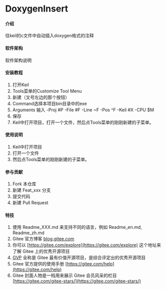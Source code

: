 # DoxygenInsert

#### 介绍
往keil的c文件中自动插入doxygen格式的注释

#### 软件架构
软件架构说明


#### 安装教程

1.  打开Keil
2.  Tools菜单的Customize Tool Menu
3.  新建（叉号左边的那个按钮）
4.  Command选择本项目bin目录中的exe
5.  Arguments 输入 -Proj #P -File #F -Line ~F -Pos ^F -Keil #X -CPU $M
6.  保存
7.  Keil中打开项目，打开一个文件，然后点Tools菜单的刚刚新建的子菜单。

#### 使用说明

1.  Keil中打开项目
2.  打开一个文件
3.  然后点Tools菜单的刚刚新建的子菜单。

#### 参与贡献

1.  Fork 本仓库
2.  新建 Feat_xxx 分支
3.  提交代码
4.  新建 Pull Request


#### 特技

1.  使用 Readme\_XXX.md 来支持不同的语言，例如 Readme\_en.md, Readme\_zh.md
2.  Gitee 官方博客 [blog.gitee.com](https://blog.gitee.com)
3.  你可以 [https://gitee.com/explore](https://gitee.com/explore) 这个地址来了解 Gitee 上的优秀开源项目
4.  [GVP](https://gitee.com/gvp) 全称是 Gitee 最有价值开源项目，是综合评定出的优秀开源项目
5.  Gitee 官方提供的使用手册 [https://gitee.com/help](https://gitee.com/help)
6.  Gitee 封面人物是一档用来展示 Gitee 会员风采的栏目 [https://gitee.com/gitee-stars/](https://gitee.com/gitee-stars/)
